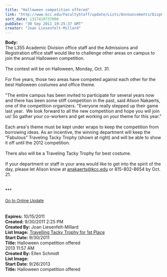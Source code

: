 ```yaml
---
title: "Halloween competition offered"
link: "http://www.kcc.edu/FacultyStaff/update/Lists/Announcements/DispForm.aspx?ID=464"
sort_date: 1317410737000
pubDate: "30 Sep 2011 19:25:37 GMT"
creator: "Joan Liesenfelt-Millard"
---
```


<div><b>Body:</b> <div class="ExternalClassAD15A77871B74418863A8D3BAC6D8283">
<div>The L355 Academic Division office staff and the Admissions and Registration office staff would like to challenge other areas on campus to join the annual Halloween competition.</div>
<div> </div>
<div>The contest will be on Halloween, Monday, Oct. 31.</div><br />
<div>For five years, those two areas have competed against each other for the best Halloween costumes and office theme.<br /><br />&quot;The entire campus has been invited to participate for several years now and there has been some stiff competition in the past, said Alison Nakaerts, one of the competition organizers. &quot;Everyone really stepped up their game last year.  We look forward to all the new competition and hope you will join us! So gather your co-workers and get working on your theme for this year.&quot;<br /><br />Each area's theme must be kept under wraps to keep the competition from borrowing ideas. As an incentive, the winning department will keep the “Fabulous” Traveling Tacky Trophy (shown at right) and will be able to show it off until the 2012 competition.<br /><br />There also will be a Traveling Tacky Trophy for best costume.<br /><br />If your department or staff in your area would like to get into the spirit of the day, please let Alison know at <a href="mailto:anakaerts@kcc.edu">anakaerts@kcc.edu</a> or 815-802-8654 by Oct. 21.</div>
<div> </div>
<div> </div>
<div>***</div>
<div> </div>
<div>
<div><font size="2"><a href="/FacultyStaff/update/Pages/dailyupdate.aspx">Go to Online Update</a></font></div>
<div><font size="2"></font> </div>
<div> </div></div>
<div></div></div></div>
<div><b>Expires:</b> 10/15/2011</div>
<div><b>Created:</b> 9/30/2011 2:25 PM</div>
<div><b>Created By:</b> Joan Liesenfelt-Millard</div>
<div><b>List Image:</b> <a href="http://www.kcc.edu/FacultyStaff/update/PublishingImages/halloween-trophy-med.JPG">Travelling Tacky Trophy for 1st Place</a></div>
<div><b>Start Date:</b> 9/30/2011</div>
<div><b>Title:</b> Halloween competition offered</div>
2013 11:57 AM</div>
<div><b>Created By:</b> Ellen Schmidt</div>
<div><b>List Image:</b> <a href="http://www.kcc.edu/FacultyStaff/update/PublishingImages/halloweentrophy2012.jpg"></a></div>
<div><b>Start Date:</b> 9/26/2013</div>
<div><b>Title:</b> Halloween competition offered</div>
